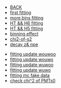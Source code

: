 <!-- docs/_sidebar.md -->

* [BACK](/introduction.md)
* [first fitting](analysis-water/fitting.md)
* [more bins fitting](analysis-water/morebin.md)
* [HT && H6 fitting](analysis-water/hodoH6.md)
* [HT && H5 fitting](analysis-water/hodoH5.md)
* [binning effect](analysis-water/binning.md)
* [chi2-of-s2 ](analysis-water/chi2s2.md)
* [decay z& npe](analysis-water/decayznpe.md)
<!-- * [fitting update](analysis-water/update1029.md) -->
<!-- * [fitting update1101](analysis-water/update1101.md) -->
* [ fitting update wouwoo ](analysis-water/update1103_wouwoo.md)
* [ fitting update wouwo ](analysis-water/update1103_wouwo.md)
* [ fitting update wuwoo ](analysis-water/update1103_wuwoo.md)
* [ fitting update wuwo ](analysis-water/update1103_wuwo.md)
* [ fitting mc fake data  ](analysis-water/update1103_mcfakedata.md)
* [ check chi^2 of PMTs0  ](analysis-water/checks0.md)
